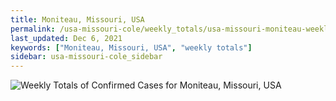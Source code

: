 ```yaml
---
title: Moniteau, Missouri, USA
permalink: /usa-missouri-cole/weekly_totals/usa-missouri-moniteau-weekly_totals.html
last_updated: Dec 6, 2021
keywords: ["Moniteau, Missouri, USA", "weekly totals"]
sidebar: usa-missouri-cole_sidebar
---
```


![Weekly Totals of Confirmed Cases for Moniteau, Missouri, USA](/covid_tracker/images/graphs/usa-missouri-moniteau-weekly_totals_graph.png)
